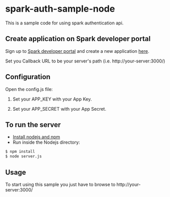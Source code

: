 # spark-auth-sample-node

This is a sample code for using spark authentication api.

## Create application on Spark developer portal

Sign up to [Spark developer portal](https://spark.autodesk.com/developers/) and create a new application [here](https://spark.autodesk.com/developers/getStarted).

Set you Callback URL to be your server's path (i.e. http://your-server:3000/)

## Configuration

Open the config.js file:

 1. Set your APP_KEY with your App Key.

 2. Set your APP_SECRET with your App Secret.

## To run the server
* [Install nodejs and npm](https://docs.npmjs.com/getting-started/installing-node)
* Run inside the Nodejs directory:
```sh
$ npm install
$ node server.js
```

## Usage

To start using this sample you just have to browse to http://your-server:3000/
